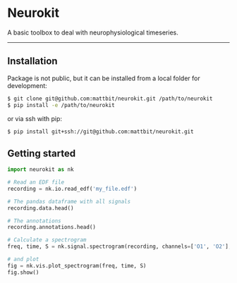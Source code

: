 # Neurokit

A basic toolbox to deal with neurophysiological timeseries.

---
## Installation

Package is not public, but it can be installed from a local folder for development:

```sh
$ git clone git@github.com:mattbit/neurokit.git /path/to/neurokit
$ pip install -e /path/to/neurokit
```

or via ssh with pip:
```sh
$ pip install git+ssh://git@github.com:mattbit/neurokit.git
```

## Getting started

```python
import neurokit as nk

# Read an EDF file
recording = nk.io.read_edf('my_file.edf')

# The pandas dataframe with all signals
recording.data.head()

# The annotations
recording.annotations.head()

# Calculate a spectrogram
freq, time, S = nk.signal.spectrogram(recording, channels=['O1', 'O2'], window=1, overlap=0.75)

# and plot
fig = nk.vis.plot_spectrogram(freq, time, S)
fig.show()

```
